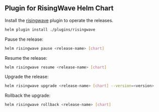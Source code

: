 Plugin for RisingWave Helm Chart
---

Install the [risingwave](/plugins/risingwave) plugin to operate the releases.

```bash
helm plugin install ./plugins/risingwave
```

Pause the release:

```bash
helm risingwave pause <release-name> [chart]
```

Resume the release:

```bash
helm risingwave resume <release-name> [chart]
```

Upgrade the release:

```bash
helm risingwave upgrade <release-name> [chart] --version=<version>
```

Rollback the upgrade:

```bash
helm risingwave rollback <release-name> [chart]
```
